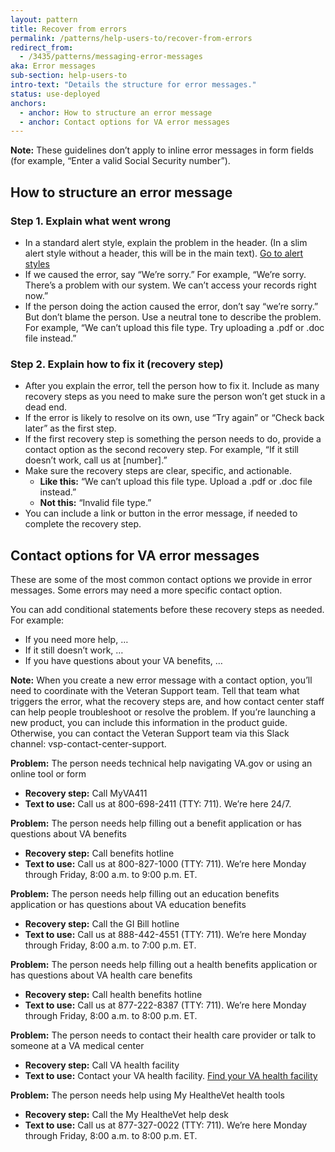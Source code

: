 ```yaml
---
layout: pattern
title: Recover from errors
permalink: /patterns/help-users-to/recover-from-errors
redirect_from:
  - /3435/patterns/messaging-error-messages
aka: Error messages
sub-section: help-users-to
intro-text: "Details the structure for error messages."
status: use-deployed
anchors:
  - anchor: How to structure an error message
  - anchor: Contact options for VA error messages
---
```


**Note:** These guidelines don’t apply to inline error messages in form fields (for example, “Enter a valid Social Security number”).

## How to structure an error message

### Step 1. Explain what went wrong
- In a standard alert style, explain the problem in the header. (In a slim alert style without a header, this will be in the main text). [Go to alert styles](https://design.va.gov/components/alert)
- If we caused the error, say “We’re sorry.” For example, “We’re sorry. There’s a problem with our system. We can’t access your records right now.”
- If the person doing the action caused the error, don’t say “we’re sorry.” But don’t blame the person. Use a neutral tone to describe the problem. For example, “We can’t upload this file type. Try uploading a .pdf or .doc file instead.”

### Step 2. Explain how to fix it (recovery step)
- After you explain the error, tell the person how to fix it. Include as many recovery steps as you need to make sure the person won’t get stuck in a dead end.
- If the error is likely to resolve on its own, use “Try again” or “Check back later” as the first step.
- If the first recovery step is something the person needs to do, provide a contact option as the second recovery step. For example, “If it still doesn’t work, call us at [number].”
- Make sure the recovery steps are clear, specific, and actionable. 
  - **Like this:** “We can’t upload this file type. Upload a .pdf or .doc file instead.”
  - **Not this:** “Invalid file type.”
- You can include a link or button in the error message, if needed to complete the recovery step.

## Contact options for VA error messages
These are some of the most common contact options we provide in error messages. Some errors may need a more specific contact option. 

You can add conditional statements before these recovery steps as needed. For example:
- If you need more help, …
- If it still doesn’t work, …
- If you have questions about your VA benefits, …

**Note:** When you create a new error message with a contact option, you’ll need to coordinate with the Veteran Support team. Tell that team what triggers the error, what the recovery steps are, and how contact center staff can help people troubleshoot or resolve the problem. If you’re launching a new product, you can include this information in the product guide. Otherwise, you can contact the Veteran Support team via this Slack channel: vsp-contact-center-support.

**Problem:** The person needs technical help navigating VA.gov or using an online tool or form
- **Recovery step:** Call MyVA411
- **Text to use:** Call us at 800-698-2411 (TTY: 711). We’re here 24/7.

**Problem:** The person needs help filling out a benefit application or has questions about VA benefits
- **Recovery step:** Call benefits hotline
- **Text to use:** Call us at 800-827-1000 (TTY: 711). We’re here Monday through Friday, 8:00 a.m. to 9:00 p.m. ET. 

**Problem:** The person needs help filling out an education benefits application or has questions about VA education benefits
- **Recovery step:** Call the GI Bill hotline
- **Text to use:** Call us at 888-442-4551 (TTY: 711). We’re here Monday through Friday, 8:00 a.m. to 7:00 p.m. ET.

**Problem:** The person needs help filling out a health benefits application or has questions about VA health care benefits
- **Recovery step:** Call health benefits hotline
- **Text to use:** Call us at 877-222-8387 (TTY: 711). We’re here Monday through Friday, 8:00 a.m. to 8:00 p.m. ET.

**Problem:** The person needs to contact their health care provider or talk to someone at a VA medical center
- **Recovery step:** Call VA health facility
- **Text to use:** Contact your VA health facility. 
  [Find your VA health facility](https://www.va.gov/find-locations/?page=1&facilityType=health)

**Problem:** The person needs help using My HealtheVet health tools
- **Recovery step:** Call the My HealtheVet help desk
- **Text to use:** Call us at 877-327-0022 (TTY: 711). We’re here Monday through Friday, 8:00 a.m. to 8:00 p.m. ET.
